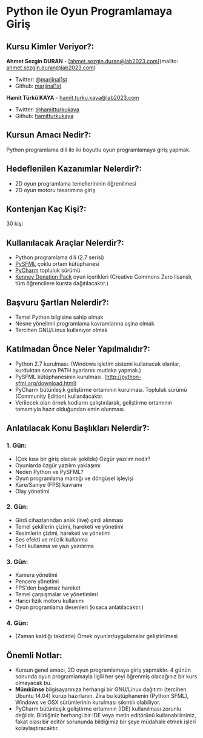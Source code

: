 # Python ile Oyun Programlamaya Giriş

## Kursu Kimler Veriyor?:

**Ahmet Sezgin DURAN** - [ahmet.sezgin.duran@lab2023.com](mailto: ahmet.sezgin.duran@lab2023.com)
* Twitter: [@marjinal1st](https://twitter.com/marjinal1st)
* Github: [marjinal1st](https://github.com/marjinal1st)


**Hamit Türkü KAYA** - [hamit.turku.kaya@lab2023.com](mailto:hamit.turku.kaya@lab2023.com)
* Twitter: [@hamitturkukaya](https://twitter.com/hamitturkukaya)
* Github: [hamitturkukaya](https://github.com/hamitturkukaya)

## Kursun Amacı Nedir?:

Python programlama dili ile iki boyutlu oyun programlamaya giriş yapmak.

## Hedeflenilen Kazanımlar Nelerdir?:

* 2D oyun programlama temellerininin öğrenilmesi
* 2D oyun motoru tasarımına giriş

## Kontenjan Kaç Kişi?:

30 kişi

## Kullanılacak Araçlar Nelerdir?:

* Python programlama dili (2.7 serisi)
* [PySFML](http://python-sfml.org/) çoklu ortam kütüphanesi
* [PyCharm](https://www.jetbrains.com/pycharm/download/) topluluk sürümü
* [Kenney Donation Pack](http://www.kenney.nl/assets) oyun içerikleri (Creative Commons Zero lisanslı, tüm öğrencilere kursta dağıtılacaktır.)

## Başvuru Şartları Nelerdir?:

* Temel Python bilgisine sahip olmak
* Nesne yönelimli programlama kavramlarına aşina olmak
* Tercihen GNU/Linux kullanıyor olmak

## Katılmadan Önce Neler Yapılmalıdır?:

* Python 2.7 kurulması. (Windows işletim sistemi kullanacak olanlar, kurduktan sonra PATH ayarlarını mutlaka yapmalı.)
* PySFML kütüphanesinin kurulması. (http://python-sfml.org/download.html)
* PyCharm bütünleşik geliştirme ortamının kurulması. Topluluk sürümü (Community Edition) kullanılacaktır.
* Verilecek olan örnek kodların çalıştırılarak, geliştirme ortamının tamamıyla hazır olduğundan emin olunması.

## Anlatılacak Konu Başlıkları Nelerdir?:

### 1. Gün:

* (Çok kısa bir giriş olacak şekilde) Özgür yazılım nedir?
* Oyunlarda özgür yazılım yaklaşımı
* Neden Python ve PySFML?
* Oyun programlama mantığı ve döngüsel işleyişi
* Kare/Saniye (FPS) kavramı
* Olay yönetimi

### 2. Gün:

* Girdi cihazlarından anlık (live) girdi alınması
* Temel şekillerin çizimi, hareketi ve yönetimi
* Resimlerin çizimi, hareketi ve yönetimi
* Ses efekti ve müzik kullanma
* Font kullanma ve yazı yazdırma

### 3. Gün:

* Kamera yönetimi
* Pencere yönetimi
* FPS'den bağımsız hareket
* Temel çarpışmalar ve yönetimleri
* Harici fizik motoru kullanımı
* Oyun programlama desenleri (kısaca anlatılacaktır.)

### 4. Gün:

* (Zaman kaldığı takdirde) Örnek oyunlar/uygulamalar geliştirilmesi


## Önemli Notlar:

* Kursun genel amacı, 2D oyun programlamaya giriş yapmaktır. 4 günün sonunda oyun programlamayla ilgili her şeyi öğrenmiş olacağınız bir kurs olmayacak bu.
* **Mümkünse** bilgisayarınıza herhangi bir GNU/Linux dağıtımı (tercihen Ubuntu 14.04) kurup hazırlanın. Zira bu kütüphanenin (Python SFML), Windows ve OSX sürümlerinin kurulması sıkıntılı olabiliyor.
* PyCharm bütünleşik geliştirme ortamının (IDE) kullanılması zorunlu değildir. Bildiğiniz herhangi bir IDE veya metin editörünü kullanabilirsiniz, fakat olası bir editör sorununda bildiğimiz bir şeye müdahale etmek işleri kolaylaştıracaktır.
